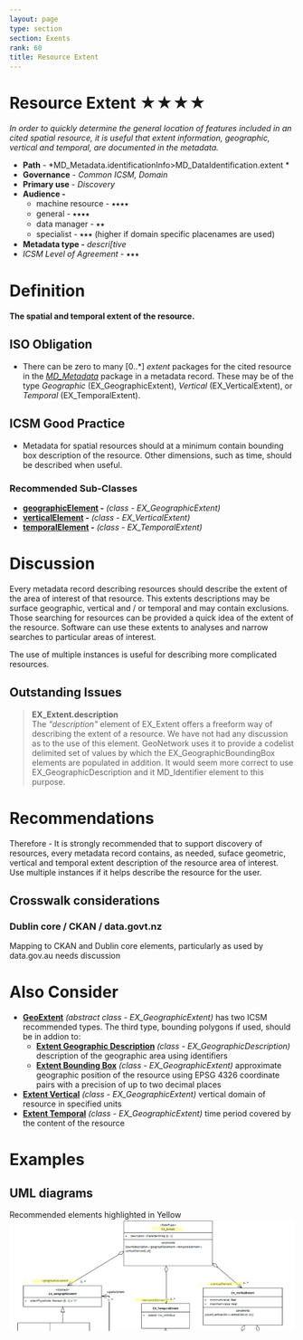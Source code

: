 ```yaml
---
layout: page
type: section
section: Exents
rank: 60
title: Resource Extent
---
```

# Resource Extent ★★★★
*In order to quickly determine the general location of features included in an cited spatial resource, it is useful that extent information, geographic, vertical and temporal, are documented in the metadata.*

- **Path** - *MD_Metadata.identificationInfo>MD_DataIdentification.extent *
- **Governance** - *Common ICSM, Domain*
- **Primary use** - *Discovery*
- **Audience -** 
  - machine resource - ⭑⭑⭑⭑
  - general - ⭑⭑⭑⭑
  - data manager - ⭑⭑
  - specialist - ⭑⭑⭑ (higher if domain specific placenames are used)
- **Metadata type -** *descri[tive*
- *ICSM Level of Agreement -* ⭑⭑⭑

# Definition 
**The spatial and temporal extent of the resource.**

## ISO Obligation 
- There can be zero to many [0..\*]  *extent* packages for the cited resource in the  *[MD_Metadata](./class-MD_Metadata)* package in a metadata record. These may be of the type *Geographic* (EX_GeographicExtent), *Vertical* (EX_VerticalExtent), or *Temporal* (EX_TemporalExtent).

## ICSM Good Practice 
- Metadata for spatial resources should at a minimum contain bounding box description of the resource. Other dimensions, such as time, should be described when useful. 

### Recommended Sub-Classes  
* **[geographicElement](./GeographicExtent) -** *(class - EX_GeographicExtent)*
* **[verticalElement](./VerticalExtent) -** *(class - EX_VerticalExtent)*
* **[temporalElement](./TemporalExtents) -** *(class - EX_TemporalExtent)*

# Discussion  
Every metadata record describing resources should describe the extent of the area of interest of that resource. This extents descriptions may be surface geographic, vertical and / or temporal and may contain exclusions. Those searching for resources can be provided a quick idea of the extent of the resource. Software can use these extents to analyses and narrow searches to particular areas of interest. 

The use of multiple instances is useful for describing more complicated resources.

## Outstanding Issues
> **EX_Extent.description**  
The *"description"* element of EX_Extent offers a freeform way of describing the extent of a resource. We have not had any discussion as to the use of this element. GeoNetwork uses it to provide a codelist delimited set of values by which the EX_GeographicBoundingBox elements are populated in addition. It would seem more correct to use EX_GeographicDescription and it MD_Identifier element to this purpose.

# Recommendations 

Therefore - It is strongly recommended that to support discovery of resources, every metadata record contains, as needed, suface geometric, vertical and temporal extent description of the resource area of interest.  Use multiple instances if it helps describe the resource for the user.

## Crosswalk considerations 

### Dublin core / CKAN / data.govt.nz 
Mapping to CKAN and Dublin core elements, particularly as used by data.gov.au needs discussion

# Also Consider 
- **[GeoExtent](./GeographicExtent)** *(abstract class - EX_GeographicExtent)* has two ICSM recommended types. The third type, bounding polygons if used, should be in addion to:
  - **[Extent Geographic Description](./ExtentGeographicDescription)** *(class - EX_GeographicDescription)* description of the geographic area using identifiers
  - **[Extent Bounding Box](./ExtentBoundingBox)** *(class - EX_GeographicExtent)* approximate geographic position of the resource using EPSG 4326 coordinate pairs with a precision of up to two decimal places
- **[Extent Vertical](./VerticalExtent)** *(class - EX_GeographicExtent)* vertical domain of resource in specified units
- **[Extent Temporal](./TemporalExtents)** *(class - EX_GeographicExtent)* time period covered by the content of the resource

# Examples

## UML diagrams
Recommended elements highlighted in Yellow
![Extent](../images/ResourceExtentUML.png)
